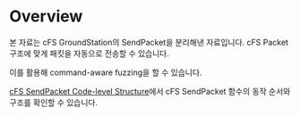# Overview

본 자료는 cFS GroundStation의 SendPacket을 분리해낸 자료입니다.
cFS Packet 구조에 맞게 패킷을 자동으로 전송할 수 있습니다.

이를 활용해 command-aware fuzzing을 할 수 있습니다.


[cFS SendPacket Code-level Structure](https://www.figma.com/design/kuDif3l4WQJSQMEiSyHNuX/cFS-SendPacket-Analysis?node-id=0-1&t=LWIzHor5SrPntLuC-1)에서 cFS SendPacket 함수의 동작 순서와 구조를 확인할 수 있습니다.
